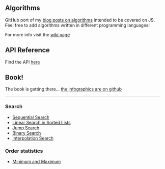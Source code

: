 ## Algorithms

GitHub port of my [blog posts on algorithms](http://www.stoimen.com/category/algorithms/) intended to be covered on JS. Feel free to add algorithms written in different programming languages!

For more info visit the [wiki page](https://github.com/stoimen/algorithms/wiki)

## API Reference

Find the API [here](https://stoimen.github.io/algorithms/)

## Book!

The book is getting there… [the infographics are on github](https://github.com/stoimen/infographics)

***

### Search

* [Sequential Search](https://github.com/stoimen/algorithms/wiki/Sequential-Search)
* [Linear Search in Sorted Lists](https://github.com/stoimen/algorithms/wiki/Linear-Search-in-Sorted-Lists)
* [Jump Search](https://github.com/stoimen/algorithms/wiki/Jump-Search)
* [Binary Search](https://github.com/stoimen/algorithms/wiki/Binary-Search)
* [Interpolation Search](https://github.com/stoimen/algorithms/wiki/Interpolation-Search)

### Order statistics

* [Minimum and Maximum](https://github.com/stoimen/algorithms/wiki/Minimum-and-Maximum)
